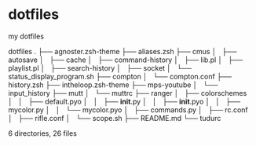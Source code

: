 # dotfiles
my dotfiles

dotfiles
.
├── agnoster.zsh-theme
├── aliases.zsh
├── cmus
│   ├── autosave
│   ├── cache
│   ├── command-history
│   ├── lib.pl
│   ├── playlist.pl
│   ├── search-history
│   ├── socket
│   └── status_display_program.sh
├── compton
│   └── compton.conf
├── history.zsh
├── intheloop.zsh-theme
├── mps-youtube
│   └── input_history
├── mutt
│   └── muttrc
├── ranger
│   ├── colorschemes
│   │   ├── default.pyo
│   │   ├── __init__.py
│   │   ├── __init__.pyo
│   │   ├── mycolor.py
│   │   └── mycolor.pyo
│   ├── commands.py
│   ├── rc.conf
│   ├── rifle.conf
│   └── scope.sh
├── README.md
└── tudurc

6 directories, 26 files
